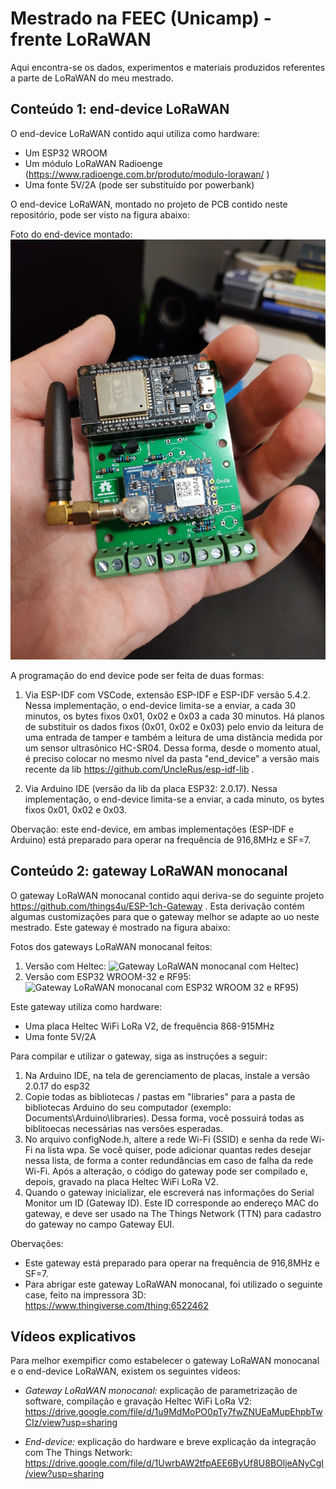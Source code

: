 # Mestrado na FEEC (Unicamp) - frente LoRaWAN

Aqui encontra-se os dados, experimentos e materiais produzidos referentes a parte de LoRaWAN do meu mestrado.

## Conteúdo 1: end-device LoRaWAN

O end-device LoRaWAN contido aqui utiliza como hardware:

* Um ESP32 WROOM
* Um módulo LoRaWAN Radioenge (https://www.radioenge.com.br/produto/modulo-lorawan/ )
* Uma fonte 5V/2A (pode ser substituído por powerbank)

O end-device LoRaWAN, montado no projeto de PCB contido neste repositório, pode ser visto na figura abaixo:

Foto do end-device montado: ![Foto do end-device montado)](https://raw.githubusercontent.com/phfbertoleti/Mestrado_Unicamp_LoRa_e_LoRaWAN/main/Frente_LoRaWAN/end_device/Fotos/end_device_montado.jpg)

A programação do end device pode ser feita de duas formas:

1. Via ESP-IDF com VSCode, extensão ESP-IDF e ESP-IDF versão 5.4.2. Nessa implementação, o end-device limita-se a enviar, a cada 30 minutos, os bytes fixos 0x01, 0x02 e 0x03 a cada 30 minutos.
Há planos de substituir os dados fixos (0x01, 0x02 e 0x03) pelo envio da leitura de uma entrada de tamper e também a leitura de uma distância medida por um sensor ultrasônico HC-SR04. Dessa forma, desde o momento atual, é preciso colocar no mesmo nível da pasta "end_device" a versão mais recente da lib https://github.com/UncleRus/esp-idf-lib .

2. Via Arduino IDE (versão da lib da placa ESP32: 2.0.17). Nessa implementação, o end-device limita-se a enviar, a cada minuto, os bytes fixos 0x01, 0x02 e 0x03.

Obervação: este end-device, em ambas implementações (ESP-IDF e Arduino) está preparado para operar na frequência de 916,8MHz e SF=7.

## Conteúdo 2: gateway LoRaWAN monocanal

O gateway LoRaWAN monocanal contido aqui deriva-se do seguinte projeto https://github.com/things4u/ESP-1ch-Gateway . Esta derivação contém algumas customizações para que o gateway melhor se adapte ao uo neste mestrado.
Este gateway é mostrado na figura abaixo:

Fotos dos gateways LoRaWAN monocanal feitos:

1. Versão com Heltec: ![Gateway LoRaWAN monocanal com Heltec)](https://raw.githubusercontent.com/phfbertoleti/Mestrado_Unicamp_LoRa_e_LoRaWAN/blob/main/Frente_LoRaWAN/gateway_monocanal/Fotos/Heltec/foto_gateway_monocanal_no_case.jpg)
2. Versão com ESP32 WROOM-32 e RF95: ![Gateway LoRaWAN monocanal com ESP32 WROOM 32 e RF95)](https://raw.githubusercontent.com/phfbertoleti/Mestrado_Unicamp_LoRa_e_LoRaWAN/blob/main/Frente_LoRaWAN/gateway_monocanal/Fotos/RF95/foto_gateway_monocanal_com_case_RF95_1.jpeg)

Este gateway utiliza como hardware:

* Uma placa Heltec WiFi LoRa V2, de frequência 868-915MHz
* Uma fonte 5V/2A

Para compilar e utilizar o gateway, siga as instruções a seguir:

1. Na Arduino IDE, na tela de gerenciamento de placas, instale a versão 2.0.17 do esp32
2. Copie todas as bibliotecas / pastas em "libraries" para a pasta de bibliotecas Arduino do seu computador (exemplo: Documents\Arduino\libraries). Dessa forma, você possuirá todas as biblitoecas necessárias nas versões esperadas.
3. No arquivo configNode.h, altere a rede Wi-Fi (SSID) e senha da rede Wi-Fi na lista wpa. Se você quiser, pode adicionar quantas redes desejar nessa lista, de forma a conter redundâncias em caso de falha da rede Wi-Fi.
Após a alteração, o código do gateway pode ser compilado e, depois, gravado na placa Heltec WiFi LoRa V2. 
4. Quando o gateway inicializar, ele escreverá nas informações do Serial Monitor um ID (Gateway ID). Este ID corresponde ao endereço MAC do gateway, e deve ser usado na The Things Network (TTN) para cadastro do gateway no campo Gateway EUI.

Obervações: 
* Este gateway está preparado para operar na frequência de 916,8MHz e SF=7.
* Para abrigar este gateway LoRaWAN monocanal, foi utilizado o seguinte case, feito na impressora 3D: https://www.thingiverse.com/thing:6522462


## Vídeos explicativos

Para melhor exempificr como estabelecer o gateway LoRaWAN monocanal e o end-device LoRaWAN, existem os seguintes vídeos:

* *Gateway LoRaWAN monocanal:* explicação de parametrização de software, compilação e gravação Heltec WiFi LoRa V2: https://drive.google.com/file/d/1u9MdMoPO0pTy7fwZNUEaMupEhpbTwCIz/view?usp=sharing

* *End-device:* explicação do hardware e breve explicação da integração com The Things Network: https://drive.google.com/file/d/1UwrbAW2tfpAEE6ByUf8U8BOljeANyCgI/view?usp=sharing